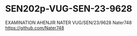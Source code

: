 # SEN202p-VUG-SEN-23-9628
EXAMINATION
AHENJIR NATER VUG/SEN/23/9628
Nater748
https://github.com/Nater748
